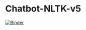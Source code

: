 # Chatbot-NLTK-v5
[![Binder](https://mybinder.org/badge_logo.svg)](https://mybinder.org/v2/gh/RoelJN/Chatbot-NLTK-v5/HEAD)
